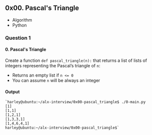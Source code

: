## 0x00. Pascal's Triangle
* Algorithm
* Python

### Question 1
#### 0. Pascal's Triangle

Create a function `def pascal_triangle(n):` that returns a list of lists of integers representing the Pascal’s triangle of `n`:

*   Returns an empty list if `n <= 0`
*   You can assume `n` will be always an integer

#### Output
    `harley@ubuntu:~/alx-interview/0x00-pascal_triangle$ ./0-main.py
    [1]
    [1,1]
    [1,2,1]
    [1,3,3,1]
    [1,4,6,4,1]
    harley@ubuntu:~/alx-interview/0x00-pascal_triangle$`
